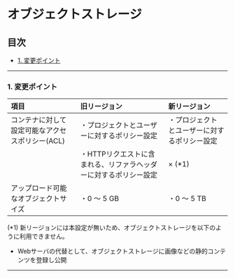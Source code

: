# オブジェクトストレージ

## 目次  
<!-- TOC depthFrom:3 depthTo:3 withLinks:1 updateOnSave:1 orderedList:0 -->

- [1. 変更ポイント](#1-変更ポイント)

<!-- /TOC -->


---

### 1. 変更ポイント

| 項目                                            | 旧リージョン                                                     | 新リージョン                                 |
|:------------------------------------------------|:-----------------------------------------------------------------|:---------------------------------------------|
| コンテナに対して設定可能なアクセスポリシー(ACL) | ・プロジェクトとユーザーに対するポリシー設定                     | ・プロジェクトとユーザーに対するポリシー設定 |
|                                                 | ・HTTPリクエストに含まれる、リファラヘッダーに対するポリシー設定 | × (\*1)                                      |
| アップロード可能なオブジェクトサイズ            | ・0 ～ 5 GB                                                      | ・0 ～ 5 TB                                  |

(\*1) 新リージョンには本設定が無いため、オブジェクトストレージを以下のように利用できません。  
- Webサーバの代替として、オブジェクトストレージに画像などの静的コンテンツを登録し公開  


---
